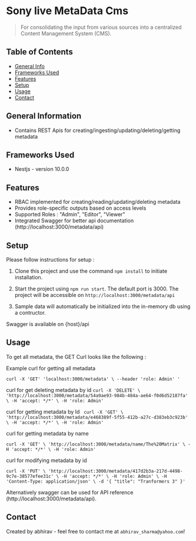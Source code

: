# Sony live MetaData Cms
> For consolidating the input from various sources into a centralized Content Management System (CMS).

## Table of Contents
* [General Info](#general-information)
* [Frameworks Used](#frameworks-used)
* [Features](#features)
* [Setup](#setup)
* [Usage](#usage)
* [Contact](#contact)


## General Information
- Contains REST Apis for creating/ingesting/updating/deleting/getting metadata


## Frameworks Used
- Nestjs - version 10.0.0

## Features
- RBAC implemented for creating/reading/updating/deleting metadata
- Provides role-specific outputs based on access levels
- Supported Roles : "Admin", "Editor", "Viewer"
- Integrated Swagger for better api documentation (http://localhost:3000/metadata/api)


## Setup
Please follow instructions for setup :

1. Clone this project and use the command `npm install` to initiate installation.

2. Start the project using `npm run start`. The default port is 3000. The project will be accessible on `http://localhost:3000/metadata/api`

3. Sample data will automatically be initialized into the in-memory db using a contructor.


Swagger is available on {host}/api

## Usage

To get all metadata, the GET Curl looks like the following : 

Example curl for getting all metadata 

`curl -X 'GET' 'localhost:3000/metadata' \
--header 'role: Admin' '
`

curl for get deleting metadata by id
`curl -X 'DELETE' \
  'http://localhost:3000/metadata/54a9ae93-984b-484a-ae64-f0d6d52187fa' \
  -H 'accept: */*' \
  -H 'role: Admin'`


curl for getting metadata by Id
`
curl -X 'GET' \
  'http://localhost:3000/metadata/e468389f-5f55-412b-a27c-d383eb3c923b' \
  -H 'accept: */*' \
  -H 'role: Admin'`
  
curl for getting metadata by name

`curl -X 'GET' \
  'http://localhost:3000/metadata/name/The%20Matrix' \
  -H 'accept: */*' \
  -H 'role: Admin'`

curl for modifying metadata by id

`curl -X 'PUT' \
  'http://localhost:3000/metadata/417d2b3a-217d-4498-9c7e-38577efee31c' \
  -H 'accept: */*' \
  -H 'role: Admin' \
  -H 'Content-Type: application/json' \
  -d '{
  "title": "Tranformers 3"
}'`

Alternatively swagger can be used for API reference (http://localhost:3000/metadata/api).



## Contact
Created by abhirav - feel free to contact me at `abhirav_sharma@yahoo.com`!

